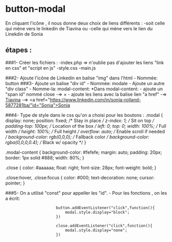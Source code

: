 # button-modal
En cliquant l'icône , il nous donne deux choix de liens différents :
-soit celle qui mène vers le linkedin de Tiavina 
ou
-celle qui mène vers le lien du Linekdin de Sonia 

## étapes : 
###1- Créer les fichiers : -index.php => n'oublie pas d'ajouter les liens "link en css" et "script en js" 
                        -style.css
                        -main.js
                        
###2- Ajoute l'icône de Linkedin en balise "img" dans l'html
      - Nommée: button
###3- Ajoute un balise "div id"
      - Nommée: modale
    - Ajoute un autre "div class" 
      - Nomme-la: modal-content:
        *Dans modal-content: - ajoute un "span id" nommé close
                              -=> <span id="close" class="close">&times;</span>
                           - ajoute les liens avec la balise lien "a href"
                              -=> <a href="https://www.linkedin.com/in/natacha-ralandison-731b47183/" id="Tiavina">Tiavina</a>
                              -=> <a href="https://www.linkedin.com/in/sonia-rolland-5877281ba/"id="Sonia">Sonia</a>
                              
###4- Type de style dans le css qu'on a choisi pour les boutons :
.modal {
    display: none;
    position: fixed; /* Stay in place */
  z-index: 1; /* Sit on top */
  padding-top: 100px; /* Location of the box */
  left: 0;
  top: 0;
  width: 100%; /* Full width */
  height: 100%; /* Full height */
  overflow: auto; /* Enable scroll if needed */
  background-color: rgb(0,0,0); /* Fallback color */
  background-color: rgba(0,0,0,0.4); /* Black w/ opacity */
}

.modal-content {
    background-color: #fefefe;
    margin: auto;
    padding: 20px;
    border: 1px solid #888;
    width: 80%;
}

.close {
    color: #aaaaaa;
    float: right;
    font-size: 28px;
    font-weight: bold;
  }
  
  .close:hover,
  .close:focus {
    color: #000;
    text-decoration: none;
    cursor: pointer;
}   

###5- On a utilisé "const" pour appeller les "id".
    - Pour les fonctions , on les a écrit: 

                          button.addEventListener("click",function(){
                              modal.style.display="block";
                          })

                          close.addEventListener("click",function(){
                              modal.style.display="none";
                          })

                              

